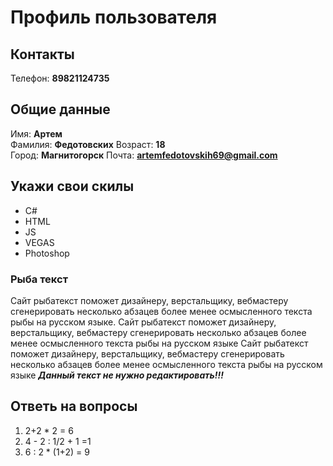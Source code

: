 # Профиль пользователя


## Контакты

Телефон: **89821124735**

## Общие данные

Имя: **Артем**    
Фамилия: **Федотовских**
Возраст: **18**      
Город: **Магнитогорск** 
Почта: **artemfedotovskih69@gmail.com**      

## Укажи свои скилы

- C#    
- HTML    
- JS    
- VEGAS    
- Photoshop    


### Рыба текст
Сайт рыбатекст поможет дизайнеру, верстальщику, вебмастеру сгенерировать несколько абзацев более менее осмысленного текста рыбы на русском языке.
Сайт рыбатекст поможет дизайнеру, верстальщику, вебмастеру сгенерировать несколько абзацев более менее осмысленного текста рыбы на русском языке
Сайт рыбатекст поможет дизайнеру, верстальщику, вебмастеру сгенерировать несколько абзацев более менее осмысленного текста рыбы на русском языке
***Данный текст не нужно редактировать!!!***


## Ответь на вопросы

1. 2+2 * 2 = 6
2. 4 - 2 : 1/2 + 1 =1
3. 6 : 2 * (1+2) = 9





